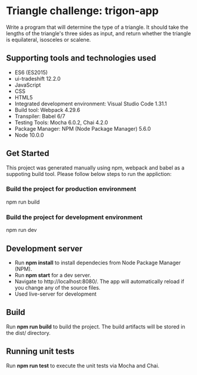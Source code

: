 # Triangle challenge: trigon-app
Write a program that will determine the type of a triangle. It should take the lengths of the triangle's three sides as input, and return whether the triangle is equilateral, isosceles or scalene.

## Supporting tools and technologies used

- ES6 (ES2015)
- ui-tradeshift 12.2.0
- JavaScript
- CSS
- HTML5
- Integrated development environment: Visual Studio Code 1.31.1
- Build tool: Webpack 4.29.6
- Transpiler: Babel 6/7
- Testing Tools: Mocha 6.0.2, Chai 4.2.0
- Package Manager: NPM (Node Package Manager) 5.6.0
- Node 10.0.0

## Get Started

This project was generated manually using npm, webpack and babel as a suppoting build tool. Please follow below steps to run the appliction:

### Build the project for production environment

npm run build

### Build the project for development environment

npm run dev

## Development server

- Run **npm install** to install dependecies from Node Package Manager (NPM).
- Run **npm start** for a dev server. 
- Navigate to http://localhost:8080/. The app will automatically reload if you change any of the source files.
- Used live-server for development

## Build

Run **npm run build** to build the project. The build artifacts will be stored in the dist/ directory.

## Running unit tests

Run **npm run test** to execute the unit tests via Mocha and Chai.
